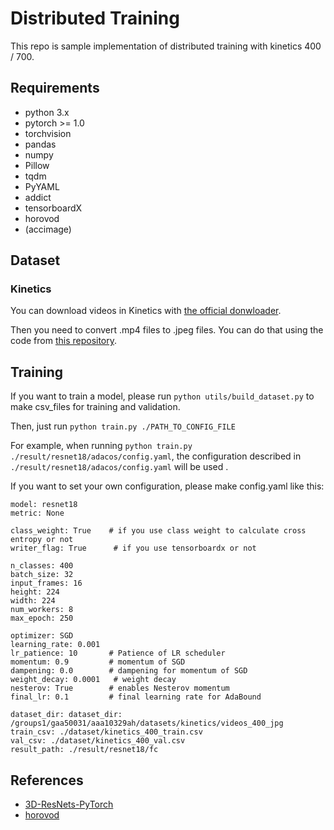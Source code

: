 # Distributed Training
This repo is sample implementation of distributed training with kinetics 400 / 700.

## Requirements
* python 3.x
* pytorch >= 1.0
* torchvision
* pandas
* numpy
* Pillow
* tqdm
* PyYAML
* addict
* tensorboardX
* horovod
* (accimage)

## Dataset
### Kinetics

You can download videos in Kinetics with [the official donwloader](https://github.com/activitynet/ActivityNet/tree/master/Crawler/Kinetics).

Then you need to convert .mp4 files to .jpeg files.
You can do that using the code from [this repository](https://github.com/kenshohara/3D-ResNets-PyTorch/tree/work).

## Training
If you want to train a model, please run `python utils/build_dataset.py` to make csv_files for training and validation.

Then, just run `python train.py ./PATH_TO_CONFIG_FILE`

For example, when running `python train.py ./result/resnet18/adacos/config.yaml`,
the configuration described in `./result/resnet18/adacos/config.yaml` will be used .

If you want to set your own configuration, please make config.yaml like this:
```
model: resnet18
metric: None

class_weight: True    # if you use class weight to calculate cross entropy or not
writer_flag: True      # if you use tensorboardx or not

n_classes: 400
batch_size: 32
input_frames: 16
height: 224
width: 224
num_workers: 8
max_epoch: 250

optimizer: SGD
learning_rate: 0.001
lr_patience: 10       # Patience of LR scheduler
momentum: 0.9         # momentum of SGD
dampening: 0.0        # dampening for momentum of SGD
weight_decay: 0.0001   # weight decay
nesterov: True        # enables Nesterov momentum
final_lr: 0.1         # final learning rate for AdaBound

dataset_dir: dataset_dir: /groups1/gaa50031/aaa10329ah/datasets/kinetics/videos_400_jpg
train_csv: ./dataset/kinetics_400_train.csv
val_csv: ./dataset/kinetics_400_val.csv
result_path: ./result/resnet18/fc
```


## References
* [3D-ResNets-PyTorch](https://github.com/kenshohara/3D-ResNets-PyTorch)
* [horovod](https://github.com/horovod/horovod)